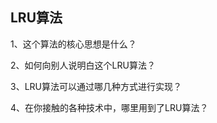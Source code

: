 ## LRU算法



1、这个算法的核心思想是什么？

2、如何向别人说明白这个LRU算法？

3、LRU算法可以通过哪几种方式进行实现？

4、在你接触的各种技术中，哪里用到了LRU算法？







